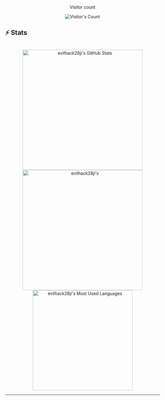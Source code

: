 <div align="center"> 
  <p>Visitor count</p>
  <img src="https://profile-counter.glitch.me/evilhack28/count.svg" alt="Visitor's Count" />
</div>

## ⚡️ Stats

<br>

<div align=center>
  <img width=390 src="https://github-readme-stats.vercel.app/api?username=evilhack28ji&theme=transparent&count_private=true&show_icons=true&rank_icon=github&locale=en" alt="evilhack28ji's GitHub Stats" />
  <img width=390 src="https://github-readme-streak-stats.herokuapp.com/?user=evilhack28ji&theme=transparent&count_private=true&border_radius=10&locale=en" alt="evilhack28ji's" />
  <img width=325 src="https://github-readme-stats.vercel.app/api/top-langs?username=evilhack28ji&theme=transparent&layout=donut&hide=css&langs_count=8&border_radius=10&show_icons=true&locale=en" alt="evilhack28ji's Most Used Languages" />
</div>

<hr>
